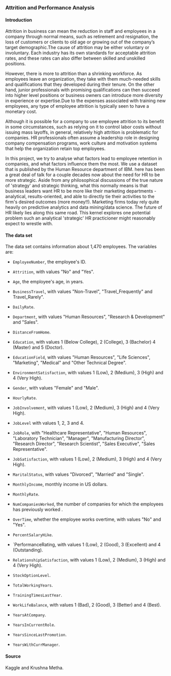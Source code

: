 ### Attrition and Performance Analysis

#### Introduction

Attrition in business can mean the reduction in staff and employees in a company through normal means, such as retirement and resignation, the loss of customers or clients to old age or growing out of the company’s target demographic.The cause of attrition may be either voluntary or involuntary. Each industry has its own standards for acceptable attrition rates, and these rates can also differ between skilled and unskilled positions.

However, there is more to attrition than a shrinking workforce. As employees leave an organization, they take with them much-needed skills and qualifications that they developed during their tenure. On the other hand, junior professionals with promising qualifications can then succeed into higher level positions or business owners can introduce more diversity in experience or expertise.Due to the expenses associated with training new employees, any type of employee attrition is typically seen to have a monetary cost.

Although it is possible for a company to use employee attrition to its benefit in some circumstances, such as relying on it to control labor costs without issuing mass layoffs, in general, relatively high attrition is problematic for companies. HR professionals often assume a leadership role in designing company compensation programs, work culture and motivation systems that help the organization retain top employees.

In this project, we try to analyse what factors lead to employee retention in companies, and what factors influence them the most. We use a dataset that is published by the Human Resource department of IBM. here has been a great deal of talk for a couple decades now about the need for HR to be more strategic. Aside from any philosophical discussions of the true nature of 'strategy' and strategic thinking, what this normally means is that business leaders want HR to be more like their marketing departments - analytical, results-oriented, and able to directly tie their activities to the firm's desired outcomes (more money!!). Marketing firms today rely quite heavily on predictive analytics and data mining/data science. The future of HR likely lies along this same road. This kernel explores one potential problem such an analytical 'strategic' HR practicioner might reasonably expect to wrestle with.

#### The data set

The data set contains information about 1,470 employees. The variables are:

* `EmployeeNumber`, the employee's ID.

* `Attrition`, with values "No" and "Yes".

* `Age`, the employee's age, in years.

* `BusinessTravel`, with values "Non-Travel", "Travel_Frequently" and Travel_Rarely".

* `DailyRate`.

* `Department`, with values "Human Resources", "Research & Development" and "Sales".

* `DistanceFromHome`.

* `Education`, with values 1 (Below College), 2 (College), 3 (Bachelor) 4 (Master) and 5 (Doctor).

* `EducationField`, with values "Human Resources", "Life Sciences", "Marketing", "Medical" and "Other Technical Degree".

* `EnvironmentSatisfaction`, with values 1 (Low), 2 (Medium), 3 (High) and 4 (Very High).

* `Gender`, with values "Female" and "Male".

* `HourlyRate`.

* `JobInvolvement`, with values 1 (Low), 2 (Medium), 3 (High) and 4 (Very High).

* `JobLevel` with values 1, 2, 3 and 4.

* `JobRole`, with "Healthcare Representative", "Human Resources", "Laboratory Technician", "Manager", "Manufacturing Director", "Research Director", "Research Scientist", "Sales Executive", "Sales Representative".

* `JobSatisfaction`, with values 1 (Low), 2 (Medium), 3 (High) and 4 (Very High).

* `MaritalStatus`, with values "Divorced", "Married" and "Single".

* `MonthlyIncome`, monthly income in US dollars.

* `MonthlyRate`.

* `NumCompaniesWorked`, the number of companies for which the employees has previously worked .

* `OverTime`, whether the employee works overtime, with values "No" and "Yes".

* `PercentSalaryHike`.

* `PerformanceRating, with values 1 (Low), 2 (Good), 3 (Excellent) and 4 (Outstanding).

* `RelationshipSatisfaction`, with values 1 (Low), 2 (Medium), 3 (High) and 4 (Very High).

* `StockOptionLevel`.

* `TotalWorkingYears`.

* `TrainingTimesLastYear`.

* `WorkLifeBalance`, with values 1 (Bad), 2 (Good), 3 (Better) and 4 (Best).

* `YearsAtCompany`.

* `YearsInCurrentRole`.

* `YearsSinceLastPromotion`.

* `YearsWithCurrManager`.

#### Source

Kaggle and Krushna Metha.
